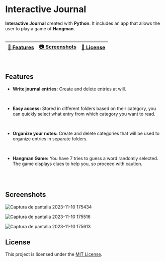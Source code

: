 # Interactive Journal
<b>Interactive Journal</b> created with <b>Python</b>. It includes an app that allows the user to play a game of <b>Hangman</b>. 
<br>
<br>

| [📖 Features](#features) | [:camera: Screenshots](#screenshots) | [🔖 License](#license) |
|  -------- | ----------- | ----------- |

<br>

## Features

* **Write journal entries:** Create and delete entries at will.
<br>
 
* **Easy access:** Stored in different folders based on their category, you can quickly select what entry from which category you want to read.
<br>

* **Organize your notes:** Create and delete categories that will be used to organize entries in separate folders.
<br>

* **Hangman Game:** You have 7 tries to guess a word randomly selected. The game displays clues to help you, so proceed with caution.
<br>

<br>

## Screenshots

![Captura de pantalla 2023-11-10 175434](https://github.com/ricardobar96/small-python-projects/assets/73242474/de253a48-ce3a-4182-96b9-839be6dbc444)

![Captura de pantalla 2023-11-10 175516](https://github.com/ricardobar96/small-python-projects/assets/73242474/4b97df22-753c-4e37-b198-b2f222117d3d)

![Captura de pantalla 2023-11-10 175613](https://github.com/ricardobar96/small-python-projects/assets/73242474/71a82907-d36d-42c8-9d14-9d38ff39bf85)

## License

This project is licensed under the [MIT License](LICENSE.txt).
